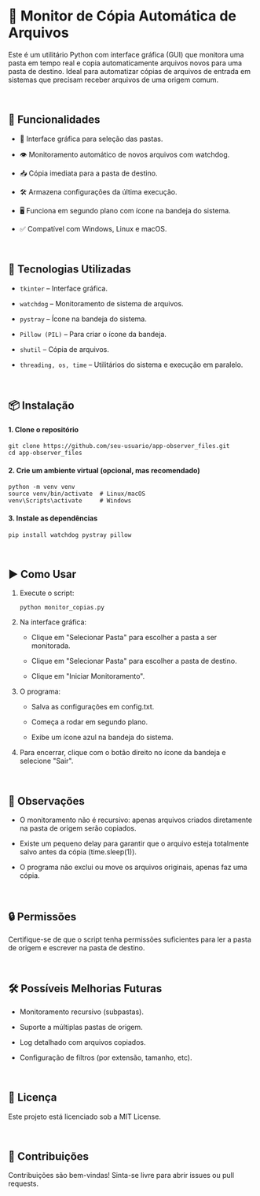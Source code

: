 # 📁 Monitor de Cópia Automática de Arquivos

Este é um utilitário Python com interface gráfica (GUI) que monitora uma pasta em tempo real e copia automaticamente arquivos novos para uma pasta de destino. Ideal para automatizar cópias de arquivos de entrada em sistemas que precisam receber arquivos de uma origem comum.

<br>

## 🚀 Funcionalidades

- 📂 Interface gráfica para seleção das pastas.

- 👁️ Monitoramento automático de novos arquivos com watchdog.

- 📥 Cópia imediata para a pasta de destino.

- 🛠️ Armazena configurações da última execução.

- 🖥️ Funciona em segundo plano com ícone na bandeja do sistema.

- ✅ Compatível com Windows, Linux e macOS.

<br>


## 🧰 Tecnologias Utilizadas

- ``tkinter`` – Interface gráfica.

- ``watchdog`` – Monitoramento de sistema de arquivos.

- ``pystray`` – Ícone na bandeja do sistema.

- ``Pillow (PIL)`` – Para criar o ícone da bandeja.

- ``shutil`` – Cópia de arquivos.

- ``threading, os, time`` – Utilitários do sistema e execução em paralelo.

<br>


## 📦 Instalação

#### 1. Clone o repositório
```
git clone https://github.com/seu-usuario/app-observer_files.git
cd app-observer_files
```

#### 2. Crie um ambiente virtual (opcional, mas recomendado)
```
python -m venv venv
source venv/bin/activate  # Linux/macOS
venv\Scripts\activate     # Windows
```

#### 3. Instale as dependências
```
pip install watchdog pystray pillow
```

<br>

## ▶️ Como Usar

1. Execute o script:

    ```
    python monitor_copias.py
    ```


2. Na interface gráfica:

    - Clique em "Selecionar Pasta" para escolher a pasta a ser monitorada.

    - Clique em "Selecionar Pasta" para escolher a pasta de destino.

    - Clique em "Iniciar Monitoramento".


3. O programa:

    - Salva as configurações em config.txt.

    - Começa a rodar em segundo plano.

    - Exibe um ícone azul na bandeja do sistema.

4. Para encerrar, clique com o botão direito no ícone da bandeja e selecione "Sair".

<br>


## 📝 Observações

- O monitoramento não é recursivo: apenas arquivos criados diretamente na pasta de origem serão copiados.

- Existe um pequeno delay para garantir que o arquivo esteja totalmente salvo antes da cópia (time.sleep(1)).

- O programa não exclui ou move os arquivos originais, apenas faz uma cópia.

<br>


## 🔒 Permissões

Certifique-se de que o script tenha permissões suficientes para ler a pasta de origem e escrever na pasta de destino.

<br>


## 🛠️ Possíveis Melhorias Futuras

- Monitoramento recursivo (subpastas).

- Suporte a múltiplas pastas de origem.

- Log detalhado com arquivos copiados.

- Configuração de filtros (por extensão, tamanho, etc).

<br>


## 📄 Licença

Este projeto está licenciado sob a MIT License.

<br>


## 🤝 Contribuições

Contribuições são bem-vindas! 
Sinta-se livre para abrir issues ou pull requests.
